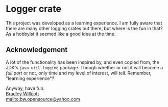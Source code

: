 
# Logger crate

This project was developed as a learning experience. I am fully aware that there
are many other logging crates out there, but where is the fun in that? As a hobbyist
it seemed like a good idea at the time.

## Acknowledgement

A lot of the functionality has been inspired by, and even copied from, the JDK's
`java.util.logging` package. Though whether or not it will become a _full_ port or
not, only time and my level of interest, will tell. Remember, "learning experience"?

Anyway, have fun.\
[Bradley Willcott][bw]\
<mailto:bw.opensource@yahoo.com>

[bw]: https://github.com/bewillcott
